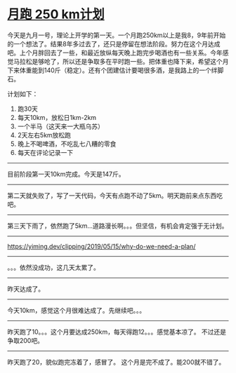 # [月跑 250 km计划](https://github.com/yihong0618/gitblog/issues/184)

今天是九月一号，理论上开学的第一天。一个月跑250km以上是我8，9年前开始的一个想法了。结果8年多过去了，还只是停留在想法阶段。努力在这个月达成吧。上个月胖回去了一些，和最近放纵每天晚上跑完步喝酒也有一些关系。今年感觉马拉松是够呛了，所以还是争取多在平时跑一些。把体重也降下来，希望这个月下来体重能到140斤（稳定）。还有个团建估计要喝很多酒，是我路上的一个绊脚石。

计划如下：
1. 跑30天
2. 每天10km，放松日1km-2km
3. 一个半马（这天来一大瓶乌苏）
4. 2天左右5km放松跑
5. 晚上不喝啤酒，不吃乱七八糟的零食
6. 每天在评论记录一下

---

目前阶段第一天10km完成。今天是147斤。


---

第二天就失败了，写了一天代码，今天有点跑不动了5km。明天跑前来点东西吃吧。

---

第三天下雨了，依然跑了5km...道路漫长啊。。。但坚信，有机会肯定强于无计划。

---

https://yiming.dev/clipping/2019/05/15/why-do-we-need-a-plan/

---

。。。依然没成功，这几天太累了。

---

昨天达成了。

---

今天10km，感觉这个月很难达成了。先继续吧。。。

---

昨天跑了10。。。这个月要达成250km，每天得跑12。。。感觉基本凉了。
不过还是争取200吧。

---

昨天跑了20，貌似跑完冻着了，感冒了。
这个月是完不成了。能200就不错了。